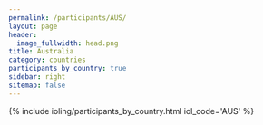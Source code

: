 ```yaml
---
permalink: /participants/AUS/
layout: page
header:
  image_fullwidth: head.png
title: Australia
category: countries
participants_by_country: true
sidebar: right
sitemap: false
---
```


{% include ioling/participants_by_country.html iol_code='AUS' %}
